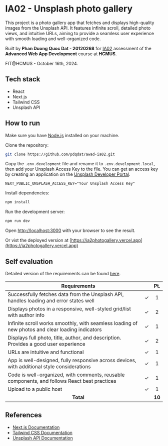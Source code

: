 # IA02 - Unsplash photo gallery

This project is a photo gallery app that fetches and displays high-quality images from the Unsplash API. It features infinite scroll, detailed photo views, and intuitive URLs, aiming to provide a seamless user experience with smooth loading and well-organized code.

Built by **Phan Duong Quoc Dat - 20120268** for [IA02](/md/ia02.md) assessment of the **Advanced Web App Development** course at **HCMUS**.

FIT@HCMUS - October 16th, 2024.

## Tech stack

-   React
-   Next.js
-   Tailwind CSS
-   Unsplash API

## How to run

Make sure you have [Node.js](https://nodejs.org/en/download/) installed on your machine.

Clone the repository:

```bash
git clone https://github.com/pdqdat/awad-ia02.git
```

Copy the `.env.development` file and rename it to `.env.development.local`, then add your Unsplash Access Key to the file. You can get an access key by creating an application on the [Unsplash Developer Portal](https://unsplash.com/developers).

```env
NEXT_PUBLIC_UNSPLASH_ACCESS_KEY="Your Unsplash Access Key"
```

Install dependencies:

```bash
npm install
```

Run the development server:

```bash
npm run dev
```

Open [http://localhost:3000](http://localhost:3000) with your browser to see the result.

Or vist the deployed version at [https://ia2photogallery.vercel.app](https://ia2photogallery.vercel.app)

## Self evaluation

Detailed version of the requirements can be found [here](/md/ia02.md).

<table>
    <thead>
        <tr>
            <th colspan=2>Requirements</th>
            <th>Pt.</th>
        </tr>
    </thead>
    <tbody >
        <tr>
            <td>Successfully fetches data from the Unsplash API, handles loading and error states well</td>
            <td>&check;</td>
            <td align=center>1</td>
        </tr>
        <tr>
            <td>Displays photos in a responsive, well-styled grid/list with author info</td>
            <td>&check;</td>
            <td align=center>2</td>
        </tr>
        <tr>
            <td>Infinite scroll works smoothly, with seamless loading of new photos and clear loading indicators</td>
            <td>&check;</td>
            <td align=center>1</td>
        </tr>
        <tr>
            <td>Displays full photo, title, author, and description. Provides a good user experience</td>
            <td>&check;</td>
            <td align=center>2</td>
        </tr>
        <tr>
            <td>URLs are intuitive and functional</td>
            <td>&check;</td>
            <td align=center>1</td>
        </tr>
        <tr>
            <td>App is well-designed, fully responsive across devices, with additional style considerations</td>
            <td>&check;</td>
            <td align=center>1</td>
        </tr>
        <tr>
            <td>Code is well-organized, with comments, reusable components, and follows React best practices</td>
            <td>&check;</td>
            <td align=center>1</td>
        </tr>
        <tr>
            <td>Upload to a public host</td>
            <td>&check;</td>
            <td align=center>1</td>
        </tr>
        <tr>
            <td colspan=2 align=center><strong>Total</strong></td>
            <td align=center><strong>10</strong></td>
        </tr>
    </tbody>
</table>

## References

-   [Next.js Documentation](https://nextjs.org/docs)
-   [Tailwind CSS Documentation](https://tailwindcss.com/docs)
-   [Unsplash API Documentation](https://unsplash.com/documentation)
